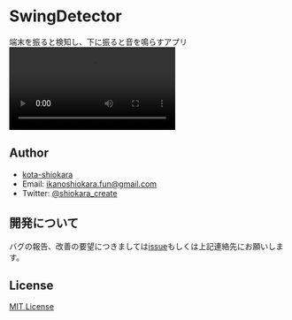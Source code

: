 # SwingDetector
端末を振ると検知し、下に振ると音を鳴らすアプリ  
![app movie](https://video.twimg.com/ext_tw_video/1359540361878589441/pu/vid/1280x720/OaOxZCLR1g8MMwAu.mp4)

## Author
- [kota-shiokara](https://github.com/kota-shiokara)
- Email: ikanoshiokara.fun@gmail.com
- Twitter: [@shiokara_create](https://twitter.com/shiokara_create)

## 開発について
バグの報告、改善の要望につきましては[issue](https://github.com/kota-shiokara/ShakeDetector/issues)もしくは上記連絡先にお願いします。 

## License
[MIT License](https://choosealicense.com/licenses/mit/)